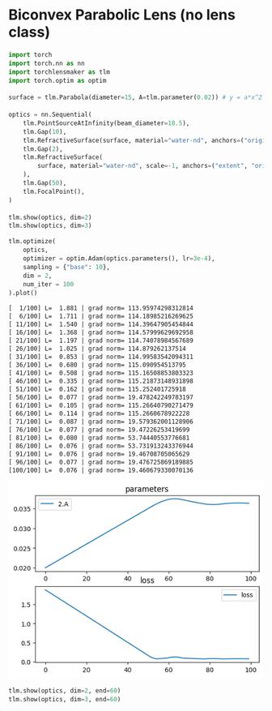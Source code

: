 # Biconvex Parabolic Lens (no lens class)


```python
import torch
import torch.nn as nn
import torchlensmaker as tlm
import torch.optim as optim

surface = tlm.Parabola(diameter=15, A=tlm.parameter(0.02)) # y = a*x^2

optics = nn.Sequential(
    tlm.PointSourceAtInfinity(beam_diameter=18.5),
    tlm.Gap(10),
    tlm.RefractiveSurface(surface, material="water-nd", anchors=("origin", "extent")),
    tlm.Gap(2),
    tlm.RefractiveSurface(
        surface, material="water-nd", scale=-1, anchors=("extent", "origin")
    ),
    tlm.Gap(50),
    tlm.FocalPoint(),
)

tlm.show(optics, dim=2)
tlm.show(optics, dim=3)
```


<TLMViewer src="./biconvex_parabola_nolens_tlmviewer/biconvex_parabola_nolens_0.json" />



<TLMViewer src="./biconvex_parabola_nolens_tlmviewer/biconvex_parabola_nolens_1.json" />



```python
tlm.optimize(
    optics,
    optimizer = optim.Adam(optics.parameters(), lr=3e-4),
    sampling = {"base": 10},
    dim = 2,
    num_iter = 100
).plot()
```

    [  1/100] L=  1.881 | grad norm= 113.95974298312814
    [  6/100] L=  1.711 | grad norm= 114.18985216269625
    [ 11/100] L=  1.540 | grad norm= 114.39647905454844
    [ 16/100] L=  1.368 | grad norm= 114.57999629692958
    [ 21/100] L=  1.197 | grad norm= 114.74078984567689
    [ 26/100] L=  1.025 | grad norm= 114.879262137514
    [ 31/100] L=  0.853 | grad norm= 114.99583542094311
    [ 36/100] L=  0.680 | grad norm= 115.090954513795
    [ 41/100] L=  0.508 | grad norm= 115.16508853803323
    [ 46/100] L=  0.335 | grad norm= 115.21873148931898
    [ 51/100] L=  0.162 | grad norm= 115.252401725918
    [ 56/100] L=  0.077 | grad norm= 19.478242249783197
    [ 61/100] L=  0.105 | grad norm= 115.26640790271479
    [ 66/100] L=  0.114 | grad norm= 115.2660678922228
    [ 71/100] L=  0.087 | grad norm= 19.579362001128906
    [ 76/100] L=  0.077 | grad norm= 19.47226253419699
    [ 81/100] L=  0.080 | grad norm= 53.74440553776681
    [ 86/100] L=  0.076 | grad norm= 53.731913243376944
    [ 91/100] L=  0.076 | grad norm= 19.46708705065629
    [ 96/100] L=  0.077 | grad norm= 19.476725869189885
    [100/100] L=  0.076 | grad norm= 19.460679330070136



    
![png](biconvex_parabola_nolens_files/biconvex_parabola_nolens_2_1.png)
    



```python
tlm.show(optics, dim=2, end=60)
tlm.show(optics, dim=3, end=60)
```


<TLMViewer src="./biconvex_parabola_nolens_tlmviewer/biconvex_parabola_nolens_2.json" />



<TLMViewer src="./biconvex_parabola_nolens_tlmviewer/biconvex_parabola_nolens_3.json" />

